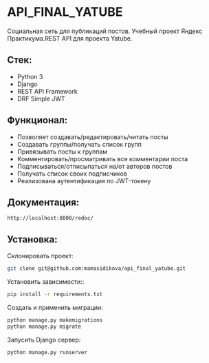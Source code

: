 # API_FINAL_YATUBE

Социальная сеть для публикаций постов.
Учебный проект Яндекс Практикума.REST API для проекта Yatube.

## Cтек:
- Python 3
- Django
- REST API Framework
- DRF Simple JWT

## Функционал:

- Позволяет создавать/редактировать/читать посты
- Создавать группы/получать список групп
- Привязывать посты к группам
- Комментировать/просматривать все комментарии поста
- Подписываться/отписыпаться на/от авторов постов
- Получать список своих подписчиков
- Реализована аутентификация по JWT-токену


## Документация:
```http://localhost:8000/redoc/```

## Установка:

Склонировать проект:
```sh
git clone git@github.com:mamasidikova/api_final_yatube.git
```
Установить зависимости::

```sh
pip install -r requirements.txt
```

Создать и применить миграции:

```sh
python manage.py makemigrations
python manage.py migrate
```
Запусить Django сервер:
```sh
python manage.py runserver
```
